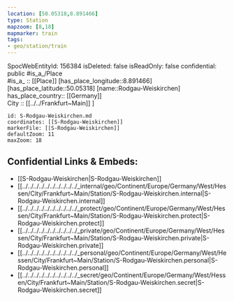 ```yaml
---
location: [50.05318,8.891466] 
type: Station 
mapzoom: [8,18] 
mapmarker: train 
tags:
- geo/station/train
---
```

SpocWebEntityId: 156384
isDeleted: false
isReadOnly: false
confidential: public
#is_a_/Place  
#is_a_ :: [[Place]] 
[has_place_longitude::8.891466] 
[has_place_latitude::50.05318] 
[name::Rodgau-Weiskirchen] 
has_place_country:: [[Germany]]  
City :: [[../../Frankfurt~Main]] ] 


```leaflet
id: S-Rodgau-Weiskirchen.md
coordinates: [[S-Rodgau-Weiskirchen]] 
markerFile: [[S-Rodgau-Weiskirchen]] 
defaultZoom: 11 
maxZoom: 18
```


## Confidential Links & Embeds: 
- [[S-Rodgau-Weiskirchen|S-Rodgau-Weiskirchen]] 
- [[../../../../../../../../../../_internal/geo/Continent/Europe/Germany/West/Hessen/City/Frankfurt~Main/Station/S-Rodgau-Weiskirchen.internal|S-Rodgau-Weiskirchen.internal]] 
- [[../../../../../../../../../../_protect/geo/Continent/Europe/Germany/West/Hessen/City/Frankfurt~Main/Station/S-Rodgau-Weiskirchen.protect|S-Rodgau-Weiskirchen.protect]] 
- [[../../../../../../../../../../_private/geo/Continent/Europe/Germany/West/Hessen/City/Frankfurt~Main/Station/S-Rodgau-Weiskirchen.private|S-Rodgau-Weiskirchen.private]] 
- [[../../../../../../../../../../_personal/geo/Continent/Europe/Germany/West/Hessen/City/Frankfurt~Main/Station/S-Rodgau-Weiskirchen.personal|S-Rodgau-Weiskirchen.personal]] 
- [[../../../../../../../../../../_secret/geo/Continent/Europe/Germany/West/Hessen/City/Frankfurt~Main/Station/S-Rodgau-Weiskirchen.secret|S-Rodgau-Weiskirchen.secret]] 
